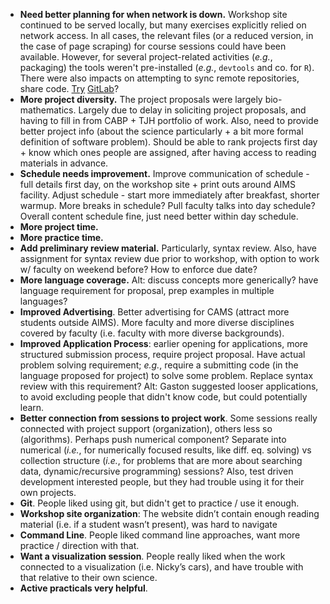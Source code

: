 ---
---

 - **Need better planning for when network is down.**  Workshop site continued to be served locally, but many exercises explicitly relied on network access.  In all cases, the relevant files (or a reduced version, in the case of page scraping) for course sessions could have been available.  However, for several project-related activities (*e.g.*, packaging) the tools weren't pre-installed (*e.g.*, `devtools` and co. for `R`).  There were also impacts on attempting to sync remote repositories, share code.  [Try](https://about.gitlab.com/) [GitLab](https://www.howtoforge.com/how-to-run-your-own-git-server-with-gitlabhq-on-ubuntu-14.04)?
 - **More project diversity.**  The project proposals were largely bio-mathematics.  Largely due to delay in soliciting project proposals, and having to fill in from CABP + TJH portfolio of work.  Also, need to provide better project info (about the science particularly + a bit more formal definition of software problem).  Should be able to rank projects first day + know which ones people are assigned, after having access to reading materials in advance.
 - **Schedule needs improvement.**  Improve communication of schedule - full details first day, on the workshop site + print outs around AIMS facility.  Adjust schedule - start more immediately after breakfast, shorter warmup.  More breaks in schedule?  Pull faculty talks into day schedule?  Overall content schedule fine, just need better within day schedule.
 - **More project time.**
 - **More practice time.**
 - **Add preliminary review material.**  Particularly, syntax review.  Also, have assignment for syntax review due prior to workshop, with option to work w/ faculty on weekend before?  How to enforce due date?
 - **More language coverage.**  Alt: discuss concepts more generically?  have language requirement for proposal, prep examples in multiple languages?
 - **Improved Advertising**.  Better advertising for CAMS (attract more students outside AIMS).  More faculty and more diverse disciplines covered by faculty (i.e. faculty with more diverse backgrounds).
 - **Improved Application Process**: earlier opening for applications, more structured submission process, require project proposal.  Have actual problem solving requirement; *e.g.*, require a submitting code (in the language proposed for project) to solve some problem.  Replace syntax review with this requirement?  Alt: Gaston suggested looser applications, to avoid excluding people that didn't know code, but could potentially learn.
 - **Better connection from sessions to project work**.  Some sessions really connected with project support (organization), others less so (algorithms).  Perhaps push numerical component?  Separate into numerical (*i.e.*, for numerically focused results, like diff. eq. solving) vs collection structure (*i.e.*, for problems that are more about searching data, dynamic/recursive programming) sessions?  Also, test driven development interested people, but they had trouble using it for their own projects.
 - **Git**.  People liked using git, but didn't get to practice / use it enough.
 - **Workshop site organization**: The website didn’t contain enough reading material (i.e. if a student wasn’t present), was hard to navigate
 - **Command Line**.  People liked command line approaches, want more practice / direction with that.
 - **Want a visualization session**.  People really liked when the work connected to a visualization (i.e. Nicky’s cars), and have trouble with that relative to their own science.
 - **Active practicals very helpful**.